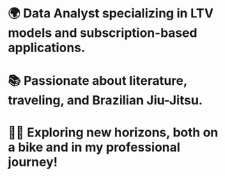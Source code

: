 # 🌍 Data Analyst specializing in LTV models and subscription-based applications.
# 📚 Passionate about literature, traveling, and Brazilian Jiu-Jitsu.
# 🚴‍♂️ Exploring new horizons, both on a bike and in my professional journey!

